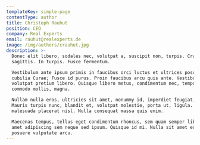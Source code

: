 ```yaml
---
templateKey: simple-page
contentType: author
title: Christoph Rauhut
position: CEO
company: Real Experts
email: rauhut@realexperts.de
image: /img/authors/crauhut.jpg
description: >-
  Donec elit libero, sodales nec, volutpat a, suscipit non, turpis. Cras
  sagittis. In turpis. Fusce fermentum.

  Vestibulum ante ipsum primis in faucibus orci luctus et ultrices posuere
  cubilia Curae; Fusce id purus. Proin faucibus arcu quis ante. Vestibulum
  volutpat pretium libero. Quisque libero metus, condimentum nec, tempor a,
  commodo mollis, magna.

  Nullam nulla eros, ultricies sit amet, nonummy id, imperdiet feugiat, pede.
  Mauris turpis nunc, blandit et, volutpat molestie, porta ut, ligula. Quisque
  malesuada placerat nisl. Nulla consequat massa quis enim.

  Maecenas tempus, tellus eget condimentum rhoncus, sem quam semper libero, sit
  amet adipiscing sem neque sed ipsum. Quisque id mi. Nulla sit amet est. Donec
  posuere vulputate arcu.
---
```


